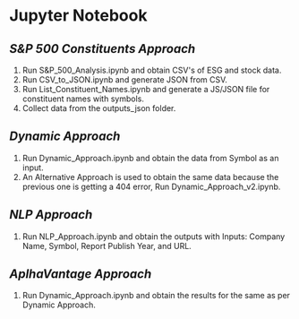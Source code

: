 # Jupyter Notebook

## _S&P 500 Constituents Approach_
1. Run S&P_500_Analysis.ipynb and obtain CSV's of ESG and stock data.
2. Run CSV_to_JSON.ipynb and generate JSON from CSV.
3. Run List_Constituent_Names.ipynb and generate a JS/JSON file for constituent names with symbols.
4. Collect data from the outputs_json folder.

## _Dynamic Approach_
1. Run Dynamic_Approach.ipynb and obtain the data from Symbol as an input.
2. An Alternative Approach is used to obtain the same data because the previous one is getting a 404 error, Run Dynamic_Approach_v2.ipynb.

## _NLP Approach_
1. Run NLP_Approach.ipynb and obtain the outputs with Inputs: Company Name, Symbol, Report Publish Year, and URL.

## _AplhaVantage Approach_
1. Run Dynamic_Approach.ipynb and obtain the results for the same as per Dynamic Approach.
